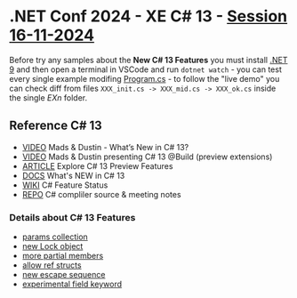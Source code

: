 # .NET Conf 2024 - XE C# 13 - [Session 16-11-2024](https://www.xedotnet.org/eventi/net-conf-2024-xe/)

Before try any samples about the **New C# 13 Features** you must install [.NET 9](https://dotnet.microsoft.com/it-it/download/dotnet/9.0?cid=get-dotnet-9) and then open a terminal in VSCode and run `dotnet watch` - you can test every single example modifing [Program.cs](Program.cs) - to follow the "live demo" you can check diff from files `XXX_init.cs -> XXX_mid.cs -> XXX_ok.cs` inside the single _EXn_ folder.

## Reference C# 13

- [VIDEO](https://youtu.be/japXYFS9YPQ?feature=shared) Mads & Dustin - What’s New in C# 13?
- [VIDEO](https://youtu.be/O3hx6oPWzX8?si=cshHjRKFbIT-pYWz) Mads & Dustin presenting C# 13 @Build (preview extensions)
- [ARTICLE](https://devblogs.microsoft.com/dotnet/csharp-13-explore-preview-features/) Explore C# 13 Preview Features
- [DOCS](https://learn.microsoft.com/en-us/dotnet/csharp/whats-new/csharp-13) What's NEW in C# 13
- [WIKI](https://github.com/dotnet/roslyn/blob/main/docs/Language%20Feature%20Status.md) C# Feature Status
- [REPO](https://github.com/dotnet/csharplang) C# compliler source & meeting notes

### Details about C# 13 Features

- [params collection](https://learn.microsoft.com/en-us/dotnet/csharp/whats-new/csharp-13#params-collections)
- [new Lock object](https://learn.microsoft.com/en-us/dotnet/csharp/whats-new/csharp-13#new-lock-object)
- [more partial members](https://learn.microsoft.com/en-us/dotnet/csharp/whats-new/csharp-13#more-partial-members)
- [allow ref structs](https://learn.microsoft.com/en-us/dotnet/csharp/whats-new/csharp-13#allows-ref-struct)
- [new escape sequence](https://learn.microsoft.com/en-us/dotnet/csharp/whats-new/csharp-13#new-escape-sequence)
- [experimental field keyword](https://learn.microsoft.com/en-us/dotnet/csharp/whats-new/csharp-13#the-field-keyword)

